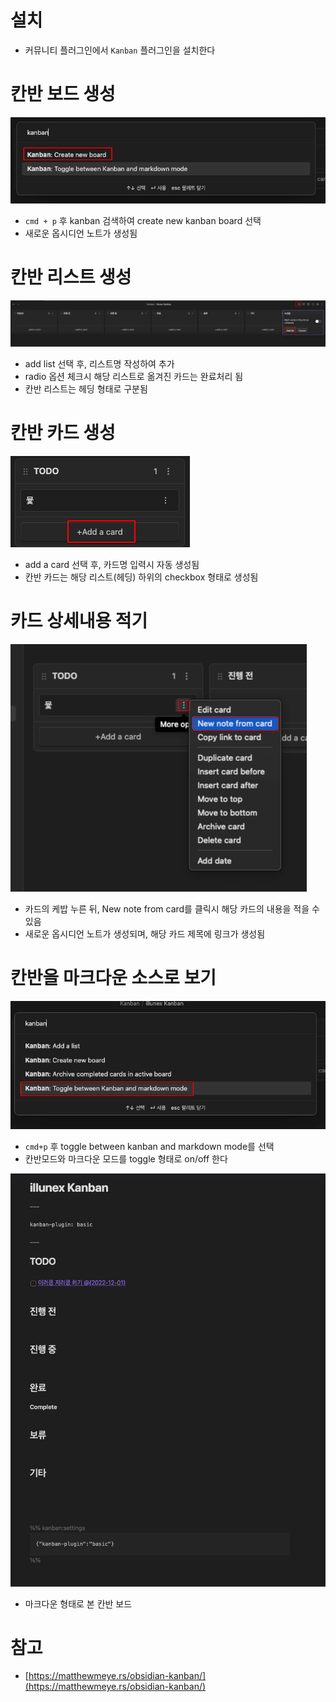 # 설치

- 커뮤니티 플러그인에서 `Kanban` 플러그인을 설치한다

# 칸반 보드 생성

![img.png](img.png)

- `cmd + p` 후 kanban 검색하여 create new kanban board 선택
- 새로운 옵시디언 노트가 생성됨

# 칸반 리스트 생성

![img_1.png](img_1.png)

- add list 선택 후, 리스트명 작성하여 추가
- radio 옵션 체크시 해당 리스트로 옮겨진 카드는 완료처리 됨
- 칸반 리스트는 헤딩 형태로 구분됨

# 칸반 카드 생성

![img_2.png](img_2.png)

- add a card 선택 후, 카드명 입력시 자동 생성됨
- 칸반 카드는 해당 리스트(헤딩) 하위의 checkbox 형태로 생성됨 

# 카드 상세내용 적기

![img_3.png](img_3.png)

- 카드의 케밥 누른 뒤, New note from card를 클릭시 해당 카드의 내용을 적을 수 있음
- 새로운 옵시디언 노트가 생성되며, 해당 카드 제목에 링크가 생성됨

# 칸반을 마크다운 소스로 보기

![img_4.png](img_4.png)

- `cmd+p` 후 toggle between kanban and markdown mode를 선택
- 칸반모드와 마크다운 모드를 toggle 형태로 on/off 한다

![img_5.png](img_5.png)

- 마크다운 형태로 본 칸반 보드

# 참고

- [https://matthewmeye.rs/obsidian-kanban/](https://matthewmeye.rs/obsidian-kanban/)
